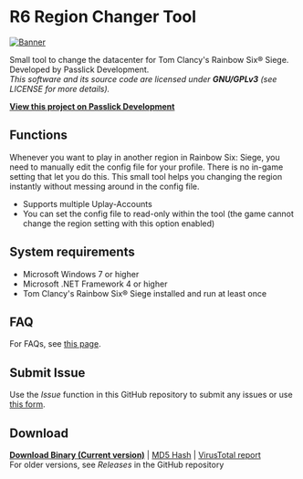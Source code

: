 # R6 Region Changer Tool

[![Banner](https://i.imgur.com/l0SJ7RL.png)](https://passlickdev.com/en/software/r6-region-changer_1002/)  
  
Small tool to change the datacenter for Tom Clancy's Rainbow Six® Siege. Developed by Passlick Development.  
*This software and its source code are licensed under **GNU/GPLv3** (see LICENSE for more details).*  
  
**[View this project on Passlick Development](https://passlickdev.com/en/software/r6-region-changer_1002/)**  

## Functions

Whenever you want to play in another region in Rainbow Six: Siege, you need to manually edit the config file for your profile. There is no in-game setting that let you do this. This small tool helps you changing the region instantly without messing around in the config file.

- Supports multiple Uplay-Accounts
- You can set the config file to read-only within the tool (the game cannot change the region setting with this option enabled)  
  
## System requirements
- Microsoft Windows 7 or higher
- Microsoft .NET Framework 4 or higher
- Tom Clancy's Rainbow Six® Siege installed and run at least once  
  
## FAQ

For FAQs, see [this page](https://passlickdev.com/en/software/r6-region-changer_1002/faq.html).  
  
## Submit Issue
  
Use the *Issue* function in this GitHub repository to submit any issues or use [this form](https://passlickdev.com/en/support/bugform.html).  

## Download


**[Download Binary (Current version)](http://dl.passlickdev.com/download?id=10021)** | [MD5 Hash](https://dl.passlickdev.com/hash/10021/current/hash.md5) | [VirusTotal report](https://www.virustotal.com/en/file/d7a0005c878aee8f5640c417f20b283ec269d66e51d29b0f48543d1efbc3ddd0/analysis/1531931923/)  
For older versions, see *Releases* in the GitHub repository
